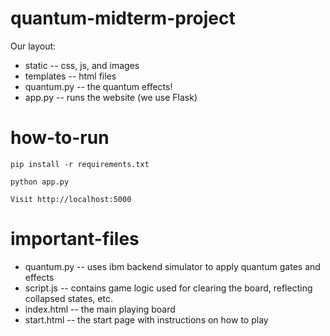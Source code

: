 # quantum-midterm-project

Our layout:
* static -- css, js, and images
* templates -- html files
* quantum.py -- the quantum effects!
* app.py -- runs the website (we use Flask)

# how-to-run    
`pip install -r requirements.txt`

`python app.py`

`Visit http://localhost:5000`

# important-files
* quantum.py -- uses ibm backend simulator to apply quantum gates and effects
* script.js -- contains game logic used for clearing the board, reflecting collapsed states, etc.
* index.html -- the main playing board
* start.html -- the start page with instructions on how to play
 